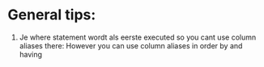 # General tips:

1. Je where statement wordt als eerste executed so you cant use column aliases there:
However you can use column aliases in order by and having